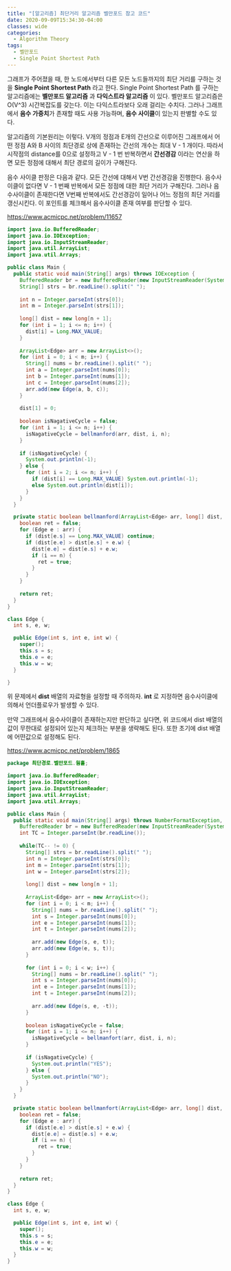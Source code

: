 ```yaml
---
title: "[알고리즘] 최단거리 알고리즘 벨만포드 참고 코드"
date: 2020-09-09T15:34:30-04:00
classes: wide
categories:
  - Algorithm Theory
tags:
  - 벨만포드
  - Single Point Shortest Path
---
```


그래프가 주어졌을 때, 한 노드에서부터 다른 모든 노드들까지의 최단 거리를 구하는 것을 **Single Point Shortest Path** 라고 한다. Single Point Shortest Path 를 구하는 알고리즘에는 **벨만포드 알고리즘** 과 **다익스트라 알고리즘** 이 있다. 벨만포드 알고리즘은 O(V^3) 시간복잡도를 갖는다. 이는 다익스트라보다 오래 걸리는 수치다. 그러나 그래프에서 **음수 가중치**가 존재할 때도 사용 가능하며, **음수 사이클**이 있는지 판별할 수도 있다.

알고리즘의 기본원리는 이렇다. V개의 정점과 E개의 간선으로 이루어진 그래프에서 어떤 정점 A와 B 사이의 최단경로 상에 존재하는 간선의 개수는 최대 V - 1 개이다. 따라서 시작점의 distance를 0으로 설정하고 V - 1 번 반복하면서 **간선경감** 이라는 연산을 하면 모든 정점에 대해서 최단 경로의 길이가 구해진다.

음수 사이클 판정은 다음과 같다. 모든 간선에 대해서 V번 간선경감을 진행한다. 음수사이클이 없다면 V - 1 번째 반복에서 모든 정점에 대한 최단 거리가 구해진다. 그러나 음수사이클이 존재한다면 V번째 반복에서도 간선경감이 일어나 어느 정점의 최단 거리를 갱신시킨다. 이 포인트를 체크해서 음수사이클 존재 여부를 판단할 수 있다.

https://www.acmicpc.net/problem/11657

```java
import java.io.BufferedReader;
import java.io.IOException;
import java.io.InputStreamReader;
import java.util.ArrayList;
import java.util.Arrays;

public class Main {
  public static void main(String[] args) throws IOException {
    BufferedReader br = new BufferedReader(new InputStreamReader(System.in));
    String[] strs = br.readLine().split(" ");
    
    int n = Integer.parseInt(strs[0]);
    int m = Integer.parseInt(strs[1]);
    
    long[] dist = new long[n + 1];
    for (int i = 1; i <= n; i++) {
      dist[i] = Long.MAX_VALUE;
    }
    
    ArrayList<Edge> arr = new ArrayList<>();
    for (int i = 0; i < m; i++) {
      String[] nums = br.readLine().split(" ");
      int a = Integer.parseInt(nums[0]);
      int b = Integer.parseInt(nums[1]);
      int c = Integer.parseInt(nums[2]);
      arr.add(new Edge(a, b, c));
    }
    
    dist[1] = 0;
    
    boolean isNagativeCycle = false;
    for (int i = 1; i <= n; i++) {
      isNagativeCycle = bellmanford(arr, dist, i, n);
    }
    
    if (isNagativeCycle) {
      System.out.println(-1);
    } else {
      for (int i = 2; i <= n; i++) {
        if (dist[i] == Long.MAX_VALUE) System.out.println(-1);
        else System.out.println(dist[i]);
      }
    }
  }

  private static boolean bellmanford(ArrayList<Edge> arr, long[] dist, int i, int n) {
    boolean ret = false;
    for (Edge e : arr) {
      if (dist[e.s] == Long.MAX_VALUE) continue;
      if (dist[e.e] > dist[e.s] + e.w) {
        dist[e.e] = dist[e.s] + e.w;
        if (i == n) {
          ret = true;
        }
      }
    }
    
    return ret;
  }
}

class Edge {
  int s, e, w;

  public Edge(int s, int e, int w) {
    super();
    this.s = s;
    this.e = e;
    this.w = w;
  }

}
```

위 문제에서 **dist** 배열의 자료형을 설정할 때 주의하자. **int** 로 지정하면 음수사이클에 의해서 언더플로우가 발생할 수 있다.

만약 그래프에서 음수사이클이 존재하는지만 판단하고 싶다면, 위 코드에서 dist 배열의 값이 무한대로 설정되어 있는지 체크하는 부분을 생략해도 된다. 또한 초기에 dist 배열에 어떤값으로 설정해도 된다.

https://www.acmicpc.net/problem/1865

```java
package 최단경로.벨만포드.웜홀;

import java.io.BufferedReader;
import java.io.IOException;
import java.io.InputStreamReader;
import java.util.ArrayList;
import java.util.Arrays;

public class Main {
  public static void main(String[] args) throws NumberFormatException, IOException {
    BufferedReader br = new BufferedReader(new InputStreamReader(System.in));
    int TC = Integer.parseInt(br.readLine());
    
    while(TC-- != 0) {
      String[] strs = br.readLine().split(" ");
      int n = Integer.parseInt(strs[0]);
      int m = Integer.parseInt(strs[1]);
      int w = Integer.parseInt(strs[2]);
      
      long[] dist = new long[n + 1];
      
      ArrayList<Edge> arr = new ArrayList<>();
      for (int i = 0; i < m; i++) {
        String[] nums = br.readLine().split(" ");
        int s = Integer.parseInt(nums[0]);
        int e = Integer.parseInt(nums[1]);
        int t = Integer.parseInt(nums[2]);
        
        arr.add(new Edge(s, e, t));
        arr.add(new Edge(e, s, t));
      }
      
      for (int i = 0; i < w; i++) {
        String[] nums = br.readLine().split(" ");
        int s = Integer.parseInt(nums[0]);
        int e = Integer.parseInt(nums[1]);
        int t = Integer.parseInt(nums[2]);
        
        arr.add(new Edge(s, e, -t));
      }
      
      boolean isNagativeCycle = false;
      for (int i = 1; i <= n; i++) {
        isNagativeCycle = bellmanfort(arr, dist, i, n);
      }
      
      if (isNagativeCycle) {
        System.out.println("YES");
      } else {
        System.out.println("NO");
      }
    }
  }

  private static boolean bellmanfort(ArrayList<Edge> arr, long[] dist, int i, int n) {
    boolean ret = false;
    for (Edge e : arr) {
      if (dist[e.e] > dist[e.s] + e.w) {
        dist[e.e] = dist[e.s] + e.w;
        if (i == n) {
          ret = true;
        }
      }
    }
    
    return ret;
  }
}

class Edge {
  int s, e, w;

  public Edge(int s, int e, int w) {
    super();
    this.s = s;
    this.e = e;
    this.w = w;
  }
}
```
